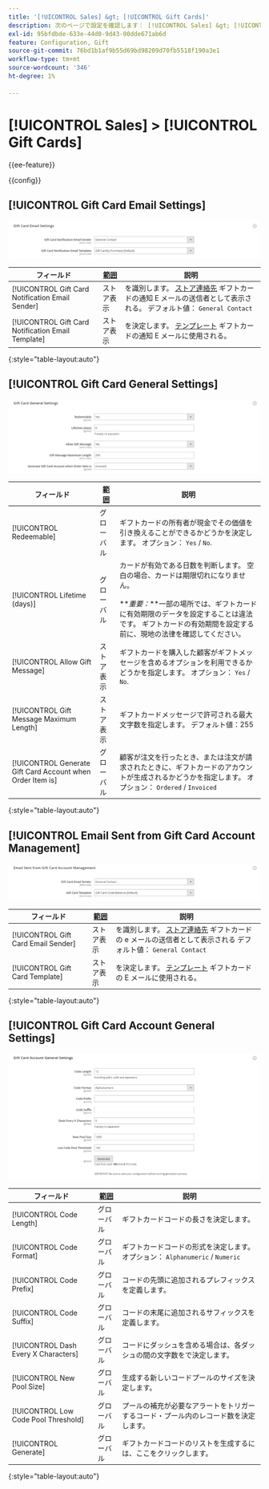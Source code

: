 ```yaml
---
title: '[!UICONTROL Sales] &gt; [!UICONTROL Gift Cards]'
description: 次のページで設定を確認します： [!UICONTROL Sales] &gt; [!UICONTROL Gift Cards] コマース管理のページ。
exl-id: 95bfdbde-633e-44d0-9d43-00dde671ab6d
feature: Configuration, Gift
source-git-commit: 76bd1b1af9b55d69bd98209d70fb5518f190a3e1
workflow-type: tm+mt
source-wordcount: '346'
ht-degree: 1%

---
```


# [!UICONTROL Sales] > [!UICONTROL Gift Cards]

{{ee-feature}}

{{config}}

## [!UICONTROL Gift Card Email Settings]

![ギフトカードのメール設定](./assets/gift-cards-gift-card-email-settings.png)<!-- zoom -->

<!-- [Gift Card Email Settings](https://docs.magento.com/user-guide/catalog/product-gift-card-account-configuration.html) -->

| フィールド | [範囲](../../getting-started/websites-stores-views.md#scope-settings) | 説明 |
|--- |--- |--- |
| [!UICONTROL Gift Card Notification Email Sender] | ストア表示 | を識別します。 [ストア連絡先](../../getting-started/store-details.md#store-email-addresses) ギフトカードの通知 E メールの送信者として表示される。 デフォルト値： `General Contact` |
| [!UICONTROL Gift Card Notification Email Template] | ストア表示 | を決定します。 [テンプレート](../../systems/email-templates.md) ギフトカードの通知 E メールに使用される。 |

{:style=&quot;table-layout:auto&quot;}

## [!UICONTROL Gift Card General Settings]

![ギフトカードの一般設定](./assets/gift-cards-gift-card-general-settings.png)<!-- zoom -->

<!-- [Gift Card General Settings](https://docs.magento.com/user-guide/catalog/product-gift-card-account-configuration.html) -->

| フィールド | [範囲](../../getting-started/websites-stores-views.md#scope-settings) | 説明 |
|--- |--- |--- |
| [!UICONTROL Redeemable] | グローバル | ギフトカードの所有者が現金でその価値を引き換えることができるかどうかを決定します。 オプション： `Yes` / `No`. |
| [!UICONTROL Lifetime (days)] | グローバル | カードが有効である日数を判断します。 空白の場合、カードは期限切れになりません。 <br/><br/>**_重要：_**一部の場所では、ギフトカードに有効期限のデータを設定することは違法です。 ギフトカードの有効期間を設定する前に、現地の法律を確認してください。 |
| [!UICONTROL Allow Gift Message] | ストア表示 | ギフトカードを購入した顧客がギフトメッセージを含めるオプションを利用できるかどうかを指定します。 オプション： `Yes` / `No`. |
| [!UICONTROL Gift Message Maximum Length] | ストア表示 | ギフトカードメッセージで許可される最大文字数を指定します。 デフォルト値：255 |
| [!UICONTROL Generate Gift Card Account when Order Item is] | グローバル | 顧客が注文を行ったとき、または注文が請求されたときに、ギフトカードのアカウントが生成されるかどうかを指定します。 オプション： `Ordered` / `Invoiced` |

{:style=&quot;table-layout:auto&quot;}

## [!UICONTROL Email Sent from Gift Card Account Management]

![ギフトカードアカウント管理から送信されたメール](./assets/gift-cards-email-sent-from-account.png)<!-- zoom -->

<!-- [Email Sent from Gift Card Account Management](https://docs.magento.com/user-guide/catalog/product-gift-card-account-configuration.html) -->

| フィールド | [範囲](../../getting-started/websites-stores-views.md#scope-settings) | 説明 |
|--- |--- |--- |
| [!UICONTROL Gift Card Email Sender] | ストア表示 | を識別します。 [ストア連絡先](../../getting-started/store-details.md#store-email-addresses) ギフトカードの e メールの送信者として表示される デフォルト値： `General Contact` |
| [!UICONTROL Gift Card Template] | ストア表示 | を決定します。 [テンプレート](../../systems/email-templates.md) ギフトカードの E メールに使用される。 |

{:style=&quot;table-layout:auto&quot;}

## [!UICONTROL Gift Card Account General Settings]

![ギフトカードアカウントの一般設定](./assets/gift-cards-gift-card-account-general-settings.png)<!-- zoom -->

<!-- [Gift Card Account General Settings](https://docs.magento.com/user-guide/catalog/product-gift-card-account-configuration.html) -->

| フィールド | [範囲](../../getting-started/websites-stores-views.md#scope-settings) | 説明 |
|--- |--- |--- |
| [!UICONTROL Code Length] | グローバル | ギフトカードコードの長さを決定します。 |
| [!UICONTROL Code Format] | グローバル | ギフトカードコードの形式を決定します。 オプション： `Alphanumeric` / `Numeric` |
| [!UICONTROL Code Prefix] | グローバル | コードの先頭に追加されるプレフィックスを定義します。 |
| [!UICONTROL Code Suffix] | グローバル | コードの末尾に追加されるサフィックスを定義します。 |
| [!UICONTROL Dash Every X Characters] | グローバル | コードにダッシュを含める場合は、各ダッシュの間の文字数をで決定します。 |
| [!UICONTROL New Pool Size] | グローバル | 生成する新しいコードプールのサイズを決定します。 |
| [!UICONTROL Low Code Pool Threshold] | グローバル | プールの補充が必要なアラートをトリガーするコード・プール内のレコード数を決定します。 |
| [!UICONTROL Generate] | グローバル | ギフトカードコードのリストを生成するには、ここをクリックします。 |

{:style=&quot;table-layout:auto&quot;}
